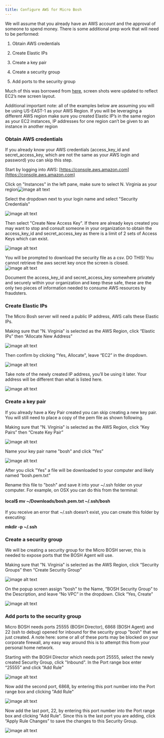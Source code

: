 ```yaml
---
title: Configure AWS for Micro Bosh
---
```


We will assume that you already have an AWS account and the approval of someone to spend money.  There is some additional prep work that will need to be performed:

1. Obtain AWS credentials

2. Create Elastic IPs

3. Create a key pair

4. Create a security group

5. Add ports to the security group

Much of this was borrowed from [here](http://blog.cloudfoundry.com/2012/09/06/deploying-to-aws-using-cloud-foundry-bosh/), screen shots were updated to reflect EC2’s new screen layout.

Additional important note: all of the examples below are assuming you will be using US-EAST-1 as your AWS Region.  If you will be leveraging a different AWS region make sure you created Elastic IP’s in the same region as your EC2 instances, IP addresses for one region can’t be given to an instance in another region

### Obtain AWS credentials

If you already know your AWS credentials (access_key_id and secret_access_key, which are not the same as your AWS login and password) you can skip this step.

Start by logging into AWS: [https://console.aws.amazon.com](https://console.aws.amazon.com)

Click on "Instances" in the left pane, make sure to select N. Virginia as your region![image alt text](/source/images/aws-ec2/image_0.png)

Select the dropdown next to your login name and select "Security Credentials"

![image alt text](/source/images/aws-ec2/image_1.png)

Then select "Create New Access Key".  If there are already keys created you may want to stop and consult someone in your organization to obtain the access_key_id and secret_access_key as there is a limit of 2 sets of Access Keys which can exist.

![image alt text](/source/images/aws-ec2/image_2.png)

You will be prompted to download the security file as a csv.  DO THIS!  You cannot retrieve the aws secret key once the screen is closed.![image alt text](/source/images/aws-ec2/image_3.png)

Document the access_key_id and secret_access_key somewhere privately and securely within your organization and keep these safe, these are the only two pieces of information needed to consume AWS resources by fraudsters.

### Create Elastic IPs

The Micro Bosh server will need a public IP address, AWS calls these Elastic IPs.

Making sure that "N. Virginia" is selected as the AWS Region, click “Elastic IPs” then “Allocate New Address”

![image alt text](/source/images/aws-ec2/image_4.png)

Then confirm by clicking "Yes, Allocate", leave “EC2” in the dropdown.

![image alt text](/source/images/aws-ec2/image_5.png)

Take note of the newly created IP address, you’ll be using it later.  Your address will be different than what is listed here.

![image alt text](/source/images/aws-ec2/image_6.png)

### Create a key pair

If you already have a Key Pair created you can skip creating a new key pair. You will still need to place a copy of the pem file as shown following.

Making sure that "N. Virginia" is selected as the AWS Region, click “Key Pairs” then “Create Key Pair”

![image alt text](/source/images/aws-ec2/image_7.png)

Name your key pair name "bosh" and click “Yes”

![image alt text](/source/images/aws-ec2/image_8.png)

After you click "Yes" a file will be downloaded to your computer and likely named “bosh.pem.txt”

Rename this file to "bosh" and save it into your ~/.ssh folder on your computer. For example, on OSX you can do this from the terminal:

#### **local$ mv ~/Downloads/bosh.pem.txt ~/.ssh/bosh**

If you receive an error that ~/.ssh doesn’t exist, you can create this folder by executing:

**mkdir -p ~/.ssh**

### Create a security group

We will be creating a security group for the Micro BOSH server, this is needed to expose ports that the BOSH Agent will use.

Making sure that "N. Virginia" is selected as the AWS Region, click “Security Groups” then “Create Security Group”

![image alt text](/source/images/aws-ec2/image_9.png)

On the popup screen assign "bosh" to the Name, “BOSH Security Group” to the Description, and leave “No VPC” in the dropdown.  Click “Yes, Create”

![image alt text](/source/images/aws-ec2/image_10.png)

### Add ports to the security group

Micro BOSH needs ports 25555 (BOSH Director), 6868 (BOSH Agent) and 22 (ssh to debug) opened for inbound for the security group "bosh" that we just created.  A note here: some or all of these ports may be blocked on your corporate firewall, any easy way around this is to attempt this from your personal home network.

Starting with the BOSH Director which needs port 25555, select the newly created Security Group, click "Inbound".  In the Port range box enter “25555” and click “Add Rule”

![image alt text](/source/images/aws-ec2/image_11.png)

Now add the second port, 6868, by entering this port number into the Port range box and clicking "Add Rule"

![image alt text](/source/images/aws-ec2/image_12.png)

Now add the last port, 22, by entering this port number into the Port range box and clicking "Add Rule".  Since this is the last port you are adding, click “Apply Rule Changes” to save the changes to this Security Group.

![image alt text](/source/images/aws-ec2/image_13.png)